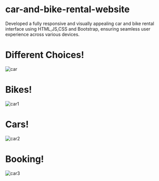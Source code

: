 # car-and-bike-rental-website
Developed a fully responsive and visually appealing car and bike rental interface using HTML,JS,CSS and Bootstrap, ensuring seamless user experience across various devices.

# Different Choices!

![car](https://github.com/user-attachments/assets/51afef84-b189-4ce9-96e2-dc6a68843149)

# Bikes!

![car1](https://github.com/user-attachments/assets/a70846af-360c-4912-9860-ff82f984c35f)

# Cars!

![car2](https://github.com/user-attachments/assets/171a5bc0-c9ee-4a40-8ca3-d0beb8e17c7f)

# Booking!

![car3](https://github.com/user-attachments/assets/599cba3b-36b3-4b37-b2dc-b10421e8118b)



